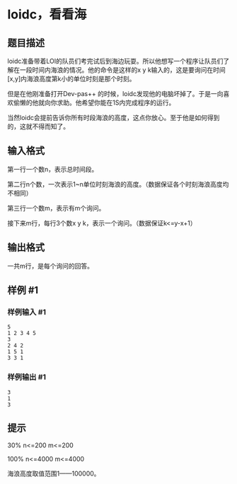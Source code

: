 # loidc，看看海

## 题目描述

loidc准备带着LOI的队员们考完试后到海边玩耍。所以他想写一个程序让队员们了解在一段时间内海浪的情况。他的命令是这样的x y k输入的，这是要询问在时间[x,y]内海浪高度第k小的单位时刻是那个时刻。

但是在他刚准备打开Dev-pas++ 的时候，loidc发现他的电脑坏掉了。于是一向喜欢偷懒的他就向你求助。他希望你能在1S内完成程序的运行。


当然loidc会提前告诉你所有时段海浪的高度，这点你放心。至于他是如何得到的，这就不得而知了。


## 输入格式

第一行一个数n，表示总时间段。

第二行n个数，一次表示1~n单位时刻海浪的高度。（数据保证各个时刻海浪高度均不相同）

第三行一个数m，表示有m个询问。

接下来m行，每行3个数x y k，表示一个询问。（数据保证k<=y-x+1）


## 输出格式

一共m行，是每个询问的回答。


## 样例 #1

### 样例输入 #1
```
5
1 2 3 4 5
3
2 4 2
1 5 1
3 3 1
```

### 样例输出 #1

```
3
1
3
```

## 提示

30%   n<=200   m<=200

100%  n<=4000  m<=4000

海浪高度取值范围1——100000。

